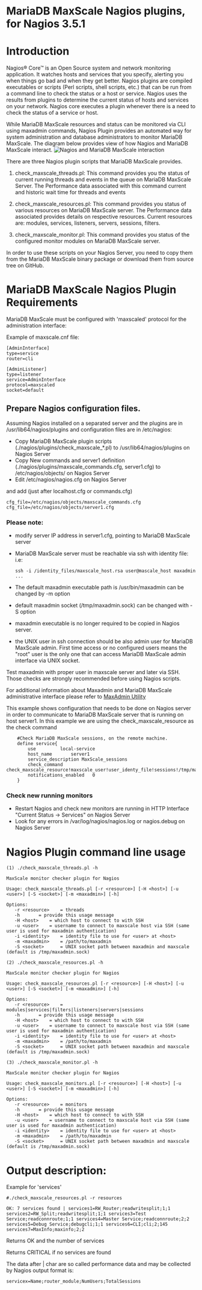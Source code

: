 # MariaDB MaxScale Nagios plugins, for Nagios 3.5.1

# Introduction

Nagios® Core™ is an Open Source system and network monitoring application. It watches hosts and services that you specify, alerting you when things go bad and when they get better.
Nagios plugins are compiled executables or scripts (Perl scripts, shell scripts, etc.) that can be run from a command line to check the status or a host or service. Nagios uses the results from plugins to determine the current status of hosts and services on your network.
Nagios core executes a plugin whenever there is a need to check the status of a service or host. 

While MariaDB MaxScale resources and status can be monitored via CLI using maxadmin commands, Nagios Plugin provides an automated way for system administration and database administrators to monitor MariaDB MaxScale. The diagram below provides view of how Nagios and MariaDB MaxScale interact.
![Nagios and MariaDB MaxScale interaction](images/HowMaxScaleWorksWithNagios.png)


There are three Nagios plugin scripts that MariaDB MaxScale provides.

1. check_maxscale_threads.pl: This command provides you the status of current running threads and events in the queue on MariaDB MaxScale Server.  The Performance data associated with this command current and historic wait time for threads and events

2. check_maxscale_resources.pl: This command provides you status of various resources on MariaDB MaxScale server. The Performance data associated provides details on respective resources.
Current resources are: modules, services, listeners, servers, sessions, filters.

3. check_maxscale_monitor.pl: This command provides you status of the configured monitor modules on MariaDB MaxScale server. 

In order to use these scripts on your Nagios Server, you need to copy them from the MariaDB MaxScale binary package or download them from source tree on GitHub.

# MariaDB MaxScale Nagios Plugin Requirements

MariaDB MaxScale must be configured with 'maxscaled' protocol for the administration interface:

Example of maxscale.cnf file:

```
[AdminInterface]
type=service
router=cli

[AdminListener]
type=listener
service=AdminInterface
protocol=maxscaled
socket=default
```

## Prepare Nagios configuration files.

Assuming Nagios installed on a separated server and the plugins are in /usr/lib64/nagios/plugins and configuration files are in /etc/nagios:

* Copy MariaDB MaxScale plugin scripts (./nagios/plugins/check_maxscale_*.pl) to /usr/lib64/nagios/plugins on Nagios Server
* Copy New commands and server1 definition (./nagios/plugins/maxscale_commands.cfg, server1.cfg) to /etc/nagios/objects/ on Nagios Server
* Edit /etc/nagios/nagios.cfg on Nagios Server

and add (just after localhost.cfg or commands.cfg)

```
cfg_file=/etc/nagios/objects/maxscale_commands.cfg
cfg_file=/etc/nagios/objects/server1.cfg
```

### Please note:
- modify server IP address in server1.cfg, pointing to MariaDB MaxScale server
- MariaDB MaxScale server must be reachable via ssh with identity file: i.e:

  `ssh -i /identity_files/maxscale_host.rsa user@mascale_host maxadmin ...`

- The default maxadmin executable path is /usr/bin/maxadmin can be changed by -m option
- default maxadmin socket (/tmp/maxadmin.sock) can be changed with -S option
- maxadmin executable is no longer required to be copied in Nagios server.
- the UNIX user in ssh connection should be also admin user for MariaDB MaxScale admin. First time access or no configured users means the "root" user is the only one that can access MariaDB MaxScale admin interface via UNIX socket.

Test maxadmin with proper user in maxscale server and later via SSH.
Those checks are strongly recommended before using Nagios scripts.

For additional information about Maxadmin and MariaDB MaxScale administrative interface please refer to [MaxAdmin Utility](../Reference/MaxAdmin.md)

This example shows configuration that needs to be done on Nagios server in order to communicate to MariaDB MaxScale server that is running on host server1.
In this example we are using the check_maxscale_resource as the check command

```
	#Check MariaDB MaxScale sessions, on the remote machine.
	define service{
		use			local-service
		host_name		server1
		service_description	MaxScale_sessions
		check_command		check_maxscale_resource!maxscale_user!user_identy_file!sessions!/tmp/maxadmin.sock!/path_to/maxadmin
		notifications_enabled	0
	}
```

### Check new running monitors
* Restart Nagios and check new monitors are running in HTTP Interface "Current Status -> Services" on Nagios Server
* Look for any errors in /var/log/nagios/nagios.log or nagios.debug on Nagios Server

# Nagios Plugin command line usage

	(1) ./check_maxscale_threads.pl -h

	MaxScale monitor checker plugin for Nagios

	Usage: check_maxscale_threads.pl [-r <resource>] [-H <host>] [-u <user>] [-S <socket>] [-m <maxadmin>] [-h]

	Options:
       -r <resource>	= threads
       -h		= provide this usage message
       -H <host>	= which host to connect to with SSH
       -u <user>	= username to connect to maxscale host via SSH (same user is used for maxadmin authentication)
       -i <identity>	= identity file to use for <user> at <host>
       -m <maxadmin>	= /path/to/maxadmin
       -S <socket>      = UNIX socket path between maxadmin and maxscale (default is /tmp/maxadmin.sock)

	(2) ./check_maxscale_resources.pl -h

	MaxScale monitor checker plugin for Nagios

	Usage: check_maxscale_resources.pl [-r <resource>] [-H <host>] [-u <user>] [-S <socket>] [-m <maxadmin>] [-h]

	Options:
       -r <resource>	= modules|services|filters|listeners|servers|sessions
       -h		= provide this usage message
       -H <host>	= which host to connect to with SSH
       -u <user>	= username to connect to maxscale host via SSH (same user is used for maxadmin authentication)
       -i <identity>	= identity file to use for <user> at <host>
       -m <maxadmin>	= /path/to/maxadmin
       -S <socket>      = UNIX socket path between maxadmin and maxscale (default is /tmp/maxadmin.sock)

	(3) ./check_maxscale_monitor.pl -h

	MaxScale monitor checker plugin for Nagios

	Usage: check_maxscale_monitors.pl [-r <resource>] [-H <host>] [-u <user>] [-S <socket>] [-m <maxadmin>] [-h]

	Options:
       -r <resource>	= monitors
       -h		= provide this usage message
       -H <host>	= which host to connect to with SSH
       -u <user>	= username to connect to maxscale host via SSH (same user is used for maxadmin authentication)
       -i <identity>	= identity file to use for <user> at <host>
       -m <maxadmin>	= /path/to/maxadmin
       -S <socket>      = UNIX socket path between maxadmin and maxscale (default is /tmp/maxadmin.sock)

# Output description:

Example for 'services'

```
#./check_maxscale_resources.pl -r resources

OK: 7 services found | services1=RW_Router;readwritesplit;1;1 services2=RW_Split;readwritesplit;1;1 services3=Test Service;readconnroute;1;1 services4=Master Service;readconnroute;2;2 services5=Debug Service;debugcli;1;1 services6=CLI;cli;2;145 services7=MaxInfo;maxinfo;2;2
```

Returns OK and the number of services

Returns CRITICAL if no services are found

The data after | char are so called performance data and may be collected by Nagios
output format is:

```
servicex=Name;router_module;NumUsers;TotalSessions
```
